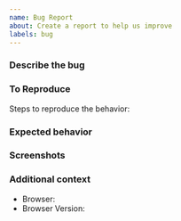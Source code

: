 ```yaml
---
name: Bug Report
about: Create a report to help us improve
labels: bug
---
```


### Describe the bug

<!-- A clear and concise description of what the bug is. -->

### To Reproduce

Steps to reproduce the behavior:

<!--
1. Go to '...'
2. Click on '....'
3. Scroll down to '....'
4. See error
-->

### Expected behavior

<!-- A clear and concise description of what you expected to happen. -->

### Screenshots

 <!--If applicable, add screenshots to help explain your problem. -->

### Additional context

- Browser: <!-- e.g. Chrome, Firefox -->
- Browser Version:  <!-- e.g. 83, 11 -->

<!-- Add any other context about the problem here. -->
